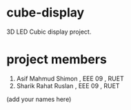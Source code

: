 cube-display
============
3D LED Cubic display project.

project members 
===============

1. Asif Mahmud Shimon , EEE 09 , RUET
2. Sharik Rahat Ruslan , EEE 09 , RUET

(add your names here)
